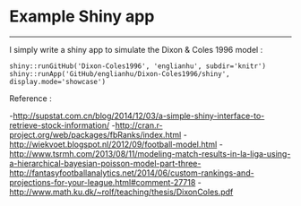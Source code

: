# Example Shiny app
---------------------
I simply write a shiny app to simulate the Dixon & Coles 1996 model :

```{r}
shiny::runGitHub('Dixon-Coles1996', 'englianhu', subdir='knitr')
shiny::runApp('GitHub/englianhu/Dixon-Coles1996/shiny', display.mode='showcase')
```

Reference :

-http://supstat.com.cn/blog/2014/12/03/a-simple-shiny-interface-to-retrieve-stock-information/
-http://cran.r-project.org/web/packages/fbRanks/index.html
-http://wiekvoet.blogspot.nl/2012/09/football-model.html
-http://www.tsrmh.com/2013/08/11/modeling-match-results-in-la-liga-using-a-hierarchical-bayesian-poisson-model-part-three-http://fantasyfootballanalytics.net/2014/06/custom-rankings-and-projections-for-your-league.html#comment-27718
-http://www.math.ku.dk/~rolf/teaching/thesis/DixonColes.pdf
